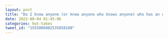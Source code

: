 ```yaml
---
layout: post
title: "Do I know anyone (or know anyone who knows anyone) who has an old 8088/286/386 IBM PC compatible 5.25\" floppy drive? Or even a whole working computer? I'm deep down a very strange, very on-brand personal project."
date: 2022-08-04 01:45:06
categories: hot-takes
tweet_id: "1555006882535858180"
---
```



<!-- Original tweet: https://twitter.com/i/status/1555006882535858180 -->